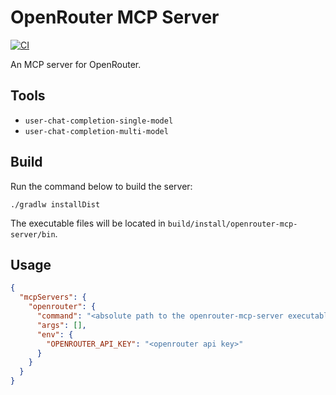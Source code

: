 # OpenRouter MCP Server

[![CI](https://github.com/yasanglass/openrouter-mcp-server/actions/workflows/ci.yml/badge.svg)](https://github.com/yasanglass/openrouter-mcp-server/actions/workflows/ci.yml)

An MCP server for OpenRouter.

## Tools

- `user-chat-completion-single-model`
- `user-chat-completion-multi-model`

## Build

Run the command below to build the server:

```shell
./gradlw installDist
```

The executable files will be located in `build/install/openrouter-mcp-server/bin`.

## Usage

```json
{
  "mcpServers": {
    "openrouter": {
      "command": "<absolute path to the openrouter-mcp-server executable>",
      "args": [],
      "env": {
        "OPENROUTER_API_KEY": "<openrouter api key>"
      }
    }
  }
}
```